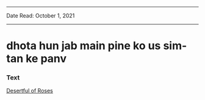 
---

Date Read: October 1, 2021

---


# dhota hun jab main pine ko us sim-tan ke panv


### Text

[Desertful of Roses](http://www.columbia.edu/itc/mealac/pritchett/00ghalib/121/index_121.html)

